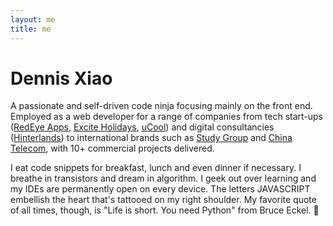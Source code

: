 ```yaml
---
layout: me
title: me
---
```


# Dennis Xiao

A passionate and self-driven code ninja focusing mainly on the front end. Employed as a web developer for a range of companies from tech start-ups (<a href="https://redeye.co/" target="_blank">RedEye Apps</a>, <a href="https://www.exciteholidays.com/" target="_blank">Excite Holidays</a>, <a href="http://ucool.com/" target="_blank">uCool</a>) and digital consultancies (<a href="https://hinterlands.com.au/" target="_blank">Hinterlands</a>) to international brands such as <a href="http://www.studygroup.com/" target="_blank">Study Group</a> and <a href="https://www.chinatelecom-h.com/en/global/home.php" target="_blank">China Telecom</a>, with 10+ commercial projects delivered.

I eat code snippets for breakfast, lunch and even dinner if necessary. I breathe in transistors and dream in algorithm. I geek out over learning and my IDEs are permanently open on every device. The letters JAVASCRIPT embellish the heart that's tattooed on my right shoulder. My favorite quote of all times, though, is "Life is short. You need Python" from Bruce Eckel. 🎉
